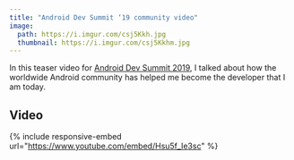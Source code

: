 ```yaml
---
title: "Android Dev Summit ‘19 community video"
image:
  path: https://i.imgur.com/csj5Kkh.jpg
  thumbnail: https://i.imgur.com/csj5Kkhm.jpg
---
```

In this teaser video for [Android Dev Summit 2019](https://developer.android.com/events/dev-summit), I talked about how the worldwide Android community has helped me become the developer that I am today.

## Video

{% include responsive-embed url="https://www.youtube.com/embed/Hsu5f_Ie3sc" %}


